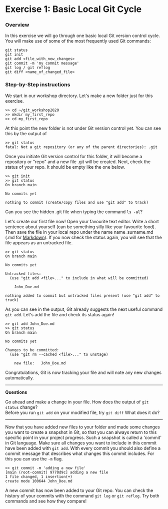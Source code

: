 # Exercise 1: Basic Local Git Cycle

### Overview
In this exercise we will go through one basic local Git version control cycle. You will make use of some of the most frequently used Git commands:  

 ```git status```  
 ```git init```  
 ```git add <file_with_new_changes>```  
 ```git commit -m 'my commit message'```  
 ```git log / git reflog```  
 ```git diff <name_of_changed_file>```

### Step-by-Step instructions

We start in our workshop directory. Let's make a new folder just for this exercise.

```console
>> cd ~/git_workshop2020
>> mkdir my_first_repo
>> cd my_first_repo
```

At this point the new folder is not under Git version control yet. You can see this by the output of  

```console
>> git status
fatal: Not a git repository (or any of the parent directories): .git
```

Once you initiate Git version control for this folder, it will become a repository or "repo" and a new file .git will be created. Next, check the status of your repo. It should be empty like the one below.

```console
>> git init
>> git status
On branch main

No commits yet

nothing to commit (create/copy files and use "git add" to track)
```

Can you see the hidden .git file when typing the command ```ls -al```?

Let's create our first file now! Open your favourite text editor. Write a short sentence about yourself (can be something silly like your favourite food). Then save the file in your local repo under the name name_surname.md (.md for [Markdown](https://en.wikipedia.org/wiki/Markdown)). If you now check the status again, you will see that the file appears as an untracked file.

```console
>> git status
On branch main

No commits yet

Untracked files:
  (use "git add <file>..." to include in what will be committed)

	John_Doe.md

nothing added to commit but untracked files present (use "git add" to track)
```

As you can see in the output, Git already suggests the next useful command ```git add```. Let's add the file and check its status again!

```console
>> git add John_Doe.md
>> git status
On branch main

No commits yet

Changes to be committed:
  (use "git rm --cached <file>..." to unstage)

	new file:   John_Doe.md
```

Congratulations, Git is now tracking your file and will note any new changes automatically.

---
**Questions**

Go ahead and make a change in your file.
How does the output of ```git status``` change?  
Before you run ```git add``` on your modified file, try ```git diff``` What does it do?

---

Now that you have added new files to your folder and made some changes you want to create a snapshot in Git, so that you can always return to this specific point in your project progress. Such a snapshot is called a 'commit' in Git language. Make sure all changes you want to include in this commit have been added with ```git add```. With every commit you should also define a commit message that describes what changes this commit includes. For this you can use the ```-m``` flag.

```console
>> git commit -m 'adding a new file'
[main (root-commit) 9770d9c] adding a new file
1 file changed, 1 insertion(+)
create mode 100644 John_Doe.md
```

A new commit has now been added to your Git repo. You can check the history of your commits with the command ```git log``` or ```git reflog```. Try both commands and see how they compare!
